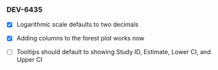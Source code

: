 ### DEV-6435

- [x] Logarithmic scale defaults to two decimals
- [x] Adding columns to the forest plot works now

- [ ] Tooltips should default to showing Study ID, Estimate, Lower CI, and Upper CI
